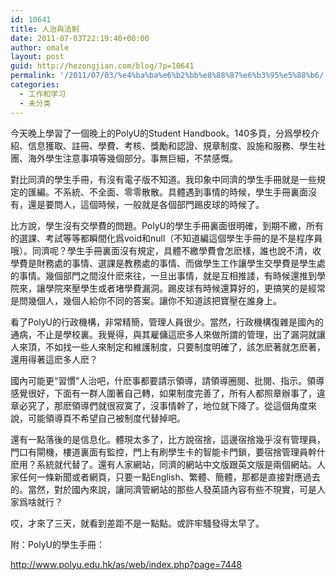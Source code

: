 ```yaml
---
id: 10641
title: 人治與法制
date: 2011-07-03T22:19:40+00:00
author: omale
layout: post
guid: http://hezongjian.com/blog/?p=10641
permalink: '/2011/07/03/%e4%ba%ba%e6%b2%bb%e8%88%87%e6%b3%95%e5%88%b6/'
categories:
  - 工作和学习
  - 未分类
---
```

今天晚上學習了一個晚上的PolyU的Student Handbook。140多頁，分爲學校介紹、信息獲取、註冊、學費、考核、獎勵和認證、規章制度、設施和服務、學生社團、海外學生注意事項等幾個部分。事無巨細，不禁感慨。

對比同濟的學生手冊，有沒有電子版不知道。我印象中同濟的學生手冊就是一些規定的匯編。不系統、不全面、零零散散。具體遇到事情的時候，學生手冊裏面沒有，還是要問人，這個時候，一般就是各個部門踢皮球的時候了。

比方說，學生沒有交學費的問題。PolyU的學生手冊裏面很明確，到期不繳，所有的選課、考試等等都瞬間化爲void和null（不知道編這個學生手冊的是不是程序員哦）。同濟呢？學生手冊裏面沒有規定，具體不繳學費會怎麽樣，誰也說不清，收學費是財務處的事情、選課是教務處的事情、而做學生工作讓學生交學費是學生處的事情。幾個部門之間沒什麽來往，一旦出事情，就是互相推諉，有時候還推到學院來，讓學院來壓學生或者堵學費漏洞。踢皮球有時候還算好的，更搞笑的是經常是問幾個人，幾個人給你不同的答案。讓你不知道該把寶壓在誰身上。

看了PolyU的行政機構，非常精簡，管理人員很少。當然，行政機構復雜是國內的通病，不止是學校裏。我覺得，與其雇傭這麽多人來做所謂的管理，出了漏洞就讓人來頂，不如找一些人來制定和維護制度，只要制度明確了，該怎麽著就怎麽著，還用得著這麽多人麽？

國內可能更&ldquo;習慣&rdquo;人治吧，什麽事都要請示領導，請領導圈閱、批閱、指示。領導感覺很好，下面有一群人圍著自己轉，如果制度完善了，所有人都照章辦事了，違章必究了，那麽領導們就很寂寞了，沒事情幹了，地位就下降了。從這個角度來說，可能領導頁不希望自己被制度代替掉吧。

還有一點落後的是信息化。體現太多了，比方說宿捨，這邊宿捨幾乎沒有管理員，門口有閘機，樓道裏面有監控，門上有刷學生卡的智能卡門鎖，要宿捨管理員幹什麽用？系統就代替了。還有人家網站，同濟的網站中文版跟英文版是兩個網站。人家任何一條新聞或者網頁，只要一點English、繁體、簡體，那都是直接對應過去的。當然，對於國內來說，讓同濟管網站的那些人發英語內容有些不現實，可是人家爲啥就行？

哎，才來了三天，就看到差距不是一點點。或許牢騷發得太早了。

附：PolyU的學生手冊：

http://www.polyu.edu.hk/as/web/index.php?page=7448